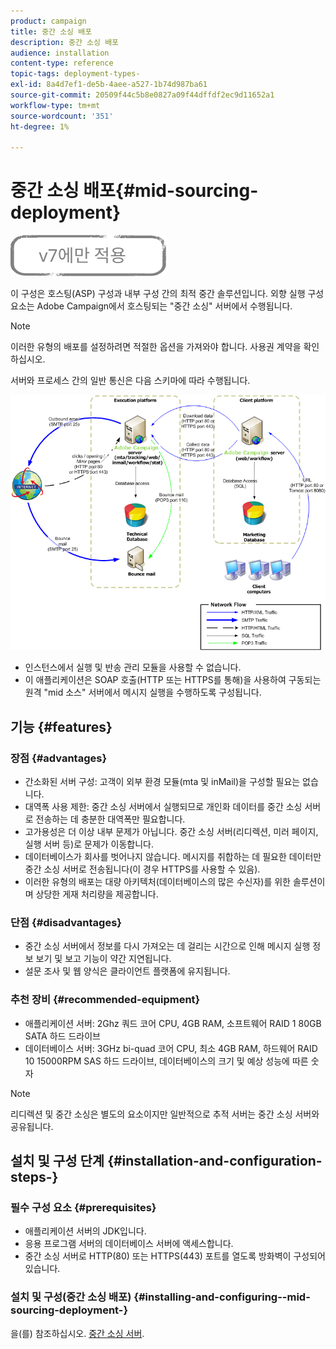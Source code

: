 ```yaml
---
product: campaign
title: 중간 소싱 배포
description: 중간 소싱 배포
audience: installation
content-type: reference
topic-tags: deployment-types-
exl-id: 8a4d7ef1-de5b-4aee-a527-1b74d987ba61
source-git-commit: 20509f44c5b8e0827a09f44dffdf2ec9d11652a1
workflow-type: tm+mt
source-wordcount: '351'
ht-degree: 1%

---
```


# 중간 소싱 배포{#mid-sourcing-deployment}

![](../../assets/v7-only.svg)

이 구성은 호스팅(ASP) 구성과 내부 구성 간의 최적 중간 솔루션입니다. 외향 실행 구성 요소는 Adobe Campaign에서 호스팅되는 &quot;중간 소싱&quot; 서버에서 수행됩니다.

>[!NOTE]
>
>이러한 유형의 배포를 설정하려면 적절한 옵션을 가져와야 합니다. 사용권 계약을 확인하십시오.

서버와 프로세스 간의 일반 통신은 다음 스키마에 따라 수행됩니다.

![](assets/s_ncs_install_midsourcing.png)

* 인스턴스에서 실행 및 반송 관리 모듈을 사용할 수 없습니다.
* 이 애플리케이션은 SOAP 호출(HTTP 또는 HTTPS를 통해)을 사용하여 구동되는 원격 &quot;mid 소스&quot; 서버에서 메시지 실행을 수행하도록 구성됩니다.

## 기능 {#features}

### 장점 {#advantages}

* 간소화된 서버 구성: 고객이 외부 환경 모듈(mta 및 inMail)을 구성할 필요는 없습니다.
* 대역폭 사용 제한: 중간 소싱 서버에서 실행되므로 개인화 데이터를 중간 소싱 서버로 전송하는 데 충분한 대역폭만 필요합니다.
* 고가용성은 더 이상 내부 문제가 아닙니다. 중간 소싱 서버(리디렉션, 미러 페이지, 실행 서버 등)로 문제가 이동합니다.
* 데이터베이스가 회사를 벗어나지 않습니다. 메시지를 취합하는 데 필요한 데이터만 중간 소싱 서버로 전송됩니다(이 경우 HTTPS를 사용할 수 있음).
* 이러한 유형의 배포는 대량 아키텍처(데이터베이스의 많은 수신자)를 위한 솔루션이며 상당한 게재 처리량을 제공합니다.

### 단점 {#disadvantages}

* 중간 소싱 서버에서 정보를 다시 가져오는 데 걸리는 시간으로 인해 메시지 실행 정보 보기 및 보고 기능이 약간 지연됩니다.
* 설문 조사 및 웹 양식은 클라이언트 플랫폼에 유지됩니다.

### 추천 장비 {#recommended-equipment}

* 애플리케이션 서버: 2Ghz 쿼드 코어 CPU, 4GB RAM, 소프트웨어 RAID 1 80GB SATA 하드 드라이브
* 데이터베이스 서버: 3GHz bi-quad 코어 CPU, 최소 4GB RAM, 하드웨어 RAID 10 15000RPM SAS 하드 드라이브, 데이터베이스의 크기 및 예상 성능에 따른 숫자

>[!NOTE]
>
>리디렉션 및 중간 소싱은 별도의 요소이지만 일반적으로 추적 서버는 중간 소싱 서버와 공유됩니다.

## 설치 및 구성 단계 {#installation-and-configuration-steps-}

### 필수 구성 요소 {#prerequisites}

* 애플리케이션 서버의 JDK입니다.
* 응용 프로그램 서버의 데이터베이스 서버에 액세스합니다.
* 중간 소싱 서버로 HTTP(80) 또는 HTTPS(443) 포트를 열도록 방화벽이 구성되어 있습니다.

### 설치 및 구성(중간 소싱 배포) {#installing-and-configuring--mid-sourcing-deployment-}

을(를) 참조하십시오. [중간 소싱 서버](../../installation/using/mid-sourcing-server.md).

